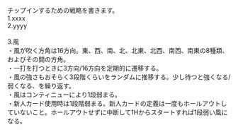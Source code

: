 チップインするための戦略を書きます。</br>
1.xxxx</br>
2.yyyy</br>
</br>
3.風</br>
・風が吹く方角は16方向。東、西、南、北、北東、北西、南西、南東の8種類、およびその間の方角。</br>
・一打を打つときに3方向/16方向を定期的に遷移する。</br>
・風の強さもおそらく3段階くらいをランダムに推移する。少し待つと強くなる/弱くなる、を繰り返す。</br>
・風はコンティニューにより1段弱まる。</br>
・新人カード使用時は1段階弱まる。新人カードの定義は一度もホールアウトしていないこと。ホールアウトせずに中断して1Hからスタートすれば1段弱い風になる。</br>
